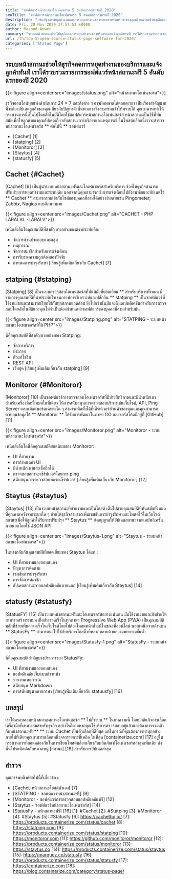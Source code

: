 ```yaml
---
title: "ซอฟต์แวร์หน้าสถานะโอเพ่นซอร์ส 5 อันดับแรกสำหรับปี 2020" 
seoTitle: "ซอฟต์แวร์หน้าสถานะโอเพ่นซอร์ส 5 อันดับแรกสำหรับปี 2020" 
description: "ปรับปรุงการหยุดทำงานและการหยุดทำงานของระบบสำหรับบริการของคุณด้วยความช่วยเหลือของระบบหน้าสถานะฟรีและโอเพ่นซอร์ส ส่งการแจ้งเตือนเพื่ออัปเดตลูกค้า" 
date: Fri, 20 Nov 2020 17:57:53 +0000
author: Masood Anwer
summary: "ระบบหน้าสถานะช่วยให้ธุรกิจลดการหยุดทำงานของบริการและแจ้งลูกค้าทันที เราได้รวบรวมรายการซอฟต์แวร์หน้าสถานะฟรี 5 อันดับแรกของปี 2020" 
url: /th/top-5-open-source-status-page-software-for-2020/
categories: ['Status Page']
---
```


## ระบบหน้าสถานะช่วยให้ธุรกิจลดการหยุดทำงานของบริการและแจ้งลูกค้าทันที เราได้รวบรวมรายการซอฟต์แวร์หน้าสถานะฟรี 5 อันดับแรกของปี 2020

{{< figure align=center src="images/status.png" alt="หน้าสถานะโอเพ่นซอร์ส">}}

ธุรกิจออนไลน์ทุกแห่งดำเนินการ 24 × 7 และสิ่งต่าง ๆ อาจผิดพลาดได้ตลอดเวลา เป็นเรื่องสำคัญมากที่จะต้องอัปเดตลูกค้าของคุณเกี่ยวกับปัญหาดังนั้นพวกเขาจึงสามารถแจ้งให้ทราบได้ คุณสามารถทำให้กระบวนการนี้เป็นไปโดยอัตโนมัติโดยใช้ซอฟต์แวร์หน้าสถานะโอเพ่นซอร์ส หน้าสถานะเป็นวิธีที่ทันสมัยเพื่อให้ลูกค้าของคุณอัปเดตเกี่ยวกับสถานะการบริการและเหตุการณ์ ในโพสต์บล็อกนี้เราจะสำรวจหน้าสถานะโอเพ่นซอร์ส ** ต่อไปนี้ ** ซอฟต์แวร์
  * [Cachet] [1]
  * [statping] [2]
  * [Monitoror] [3]
  * [Staytus] [4]
  * [statusfy] [5]

## Cachet {#Cachet}
[Cachet] [6] เป็นผู้นำระบบหน้าสถานะฟรีและโอเพ่นซอร์สสำหรับบริการ ช่วยให้ธุรกิจสามารถปรับปรุงการหยุดทำงานและระบบดับ นอกจากนี้คุณสามารถส่งการแจ้งเตือนไปยังสมาชิกและอัปเดตไว้ ** Cachet ** สามารถรวมเข้ากับไซต์ของบุคคลที่สามได้อย่างง่ายดายเช่น Pingometer, Zabbix, Nagios และอีกมากมาย

{{< figure align=center src="images/Cachet.png" alt="CACHET - PHP LARALAL -LARALV">}}

เหนือสิ่งอื่นใดคุณสมบัติที่สำคัญบางอย่างของตราประทับคือ:
  * จัดการส่วนประกอบและกลุ่ม
  * เหตุการณ์
  * จัดการสมาชิกสำหรับการแจ้งเตือน
  * การรับรองความถูกต้องสองปัจจัย
  * กำหนดการบำรุงรักษา
[เรียนรู้เพิ่มเติมเกี่ยวกับ Cachet] [7]

## statping {#statping}
[Statping] [8] เป็นระบบตรวจสอบโอเพนซอร์สที่ทันสมัยที่ยอดเยี่ยม ** สำหรับบริการทั้งหมด มีรายการคุณสมบัติที่น่าประทับใจเช่นกราฟการวิเคราะห์และปลั๊กอิน ** statping ** เป็นซอฟต์แวร์ที่ใช้งานง่ายและสามารถเรียกใช้กับทุกสภาพแวดล้อม ยิ่งไปกว่านั้นมันจะดึงแอปพลิเคชันสำหรับการตรวจสอบโดยอัตโนมัติและคุณไม่จำเป็นต้องกำหนดค่าซอฟต์แวร์ของบุคคลที่สามสำหรับมัน

{{< figure align=center src="images/Statping.png" alt="STATPING - ระบบหน้าสถานะโอเพนซอร์สที่ใช้ PHP">}}

นี่คือคุณสมบัติที่สำคัญบางอย่างของ Statping:
  * จัดการบริการ
  * ประกาศ
  * ตัวแก้ไขธีม
  * REST API
  * เว็บฮุค
[เรียนรู้เพิ่มเติมเกี่ยวกับ statping] [9]

## Monitoror {#Monitoror}
[Monitoror] [10] เป็นซอฟต์แวร์การตรวจสอบโอเพ่นซอร์สที่มีประสิทธิภาพและมีน้ำหนักเบาสำหรับเครื่องมือทั้งหมดในที่เดียว ให้การสนับสนุนการตรวจสอบบริการเช่นเว็บไซต์, API, Ping Server และแม้แต่พอร์ตเฉพาะใด ๆ สามารถติดตั้งได้ที่เซิร์ฟเวอร์ส่วนตัวของคุณและคุณสามารถควบคุมข้อมูลได้ ** Monitoror ** ได้รับการพัฒนาในภาษา GO และซอร์สโค้ดมีอยู่ที่ [GitHub] [11]

{{< figure align=center src="images/Monitoror.png" alt="Monitoror - ระบบหน้าสถานะโอเพ่นซอร์ส">}}

เหนือสิ่งอื่นใดนี่คือคุณสมบัติยอดนิยมของ Monitoror:
  * UI ที่สวยงาม
  * การกำหนดค่า UI
  * มีน้ำหนักเบาและเชื่อถือได้
  * ตรวจสอบสถานะเซิร์ฟเวอร์โดยการ ping
  * สนับสนุนการตรวจสอบพอร์ตเซิร์ฟเวอร์
[เรียนรู้เพิ่มเติมเกี่ยวกับ Monitoror] [12]

## Staytus {#staytus}
[Staytus] [13] เป็นระบบหน้าสถานะที่สวยงามและเป็นโฮสต์ เต็มไปด้วยคุณสมบัติที่ทันสมัยทั้งหมดที่คุณคาดหวังจากระบบใด ๆ ช่วยให้ธุรกิจสามารถเพิ่มเซสชันการบำรุงรักษาและโพสต์ไว้ในเว็บไซต์สถานะเพื่อให้ลูกค้าได้รับการปรับปรุง ** Staytus ** ยังอนุญาตให้อัปเดตสถานะจากแอปพลิเคชันภายนอกโดยใช้ JSON API

{{< figure align=center src="images/Staytus-1.png" alt="Staytus - ระบบหน้าสถานะโอเพ่นซอร์ส">}}

ในทางกลับกันคุณสมบัติที่ยอดเยี่ยมของ Staytus ได้แก่ :
  * UI ที่สวยงามและตอบสนอง
  * ปัญหาการติดตาม
  * เซสชันการบำรุงรักษา
  * การจัดการสมาชิก
  * อัปเดตสถานะจากแอปพลิเคชันภายนอก
[เรียนรู้เพิ่มเติมเกี่ยวกับ Staytus] [14]

## statusfy {#statusfy}
[StatusFY] [15] เป็นระบบหน้าสถานะฟรีและโอเพ่นซอร์สอย่างแน่นอน มันใช้งานง่ายและยังช่วยให้สามารถสร้างระบบคงที่อย่างรวดเร็วในทุกภาษา Progressive Web App (PWA) เป็นคุณสมบัติหลักที่ช่วยเพิ่มความเร็วในเว็บไซต์โดยไม่ต้องโหลดหน้าซ้ำแม้ในขณะที่ออฟไลน์ นอกเหนือจากด้านบน ** StatusFy ** สามารถนำไปใช้กับบริการโฮสติ้งที่หลากหลายด้วยความพยายามขั้นต่ำ

{{< figure align=center src="images/Statusfy-1.png" alt="StatusFy - ระบบหน้าสถานะโอเพ่นซอร์ส">}}

นี่คือคุณสมบัติสำคัญบางประการของ StatusFy:
  * UI ที่สวยงามและตอบสนอง
  * แอปพลิเคชันเว็บแบบก้าวหน้า
  * รายงานเหตุการณ์
  * สนับสนุน Markdown
  * การสนับสนุนหลายภาษา
[เรียนรู้เพิ่มเติมเกี่ยวกับ statuusfy] [16]

## บทสรุป
เราได้ครอบคลุมหน้าสถานะสถานะโอเพ่นซอร์ส ** ไม่กี่ระบบ ** ในบทความนี้ โดยปกติแล้วการเลือกเครื่องมือที่เหมาะสมสำหรับธุรกิจ อย่างไรก็ตามหากคุณใช้บริการตรวจสอบอยู่แล้วและต้องการรวมเข้ากับหน้าสถานะฟรี ** ** ระบบ Cachet เป็นตัวเลือกที่ดีที่สุด แต่ในกรณีที่คุณต้องการทำทุกอย่างภายใต้ที่เดียวคุณสามารถเลือกหนึ่งจากรายการที่เหลือ
ในที่สุด [containerize.com] [17] อยู่ในกระบวนการที่สอดคล้องกันในการเขียนโพสต์บล็อกเกี่ยวกับผลิตภัณฑ์โอเพ่นซอร์สล่าสุดเพิ่มเติม ดังนั้นโปรดติดต่อกับหมวดหมู่ [สถานะ] [18] สำหรับการอัปเดตล่าสุด

## สำรวจ
คุณอาจพบลิงค์ต่อไปนี้ที่เกี่ยวข้อง:
  * [Cachet-หน้าสถานะโฮสต์ตัวเอง] [7]
  * [STATPING - ซอฟต์แวร์หน้าสถานะฟรี] [9]
  * [Monitoror - ซอฟต์แวร์การตรวจสอบแอปพลิเคชันฟรี] [12]
  * [Staytus - ซอฟต์แวร์หน้าสถานะโอเพ่นซอร์ส] [14]
  * [StatusFy - หน้าสถานะฟรี] [16]
[1]: #Cachet
[2]: #Statping
[3]: #Monitoror
[4]: #Staytus
[5]: #Statusfy
[6]: https://cachethq.io/
[7]: https://products.containerize.com/status/cachet
[8]: https://statping.com
[9]: https://products.containerize.com/status/statping
[10]: https://monitoror.com
[11]: https://github.com/monitoror/monitoror
[12]: https://products.containerize.com/status/monitoror
[13]: https://staytus.co
[14]: https://products.containerize.com/status/staytus
[15]: https://marquez.co/statusfy
[16]: https://products.containerize.com/status/statusfy
[17]: https://containerize.com
[18]: https://blog.containerize.com/category/status-page/
